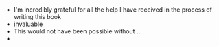# 

* I'm incredibly grateful for all the help I have received in the process of writing this book
* invaluable
* This would not have been possible without ...
* 